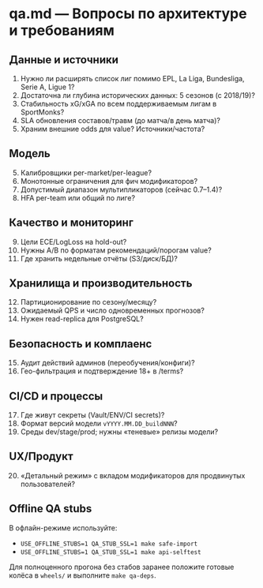 # qa.md — Вопросы по архитектуре и требованиям

## Данные и источники
1. Нужно ли расширять список лиг помимо EPL, La Liga, Bundesliga, Serie A, Ligue 1?
2. Достаточна ли глубина исторических данных: 5 сезонов (с 2018/19)?
3. Стабильность xG/xGA по всем поддерживаемым лигам в SportMonks?
4. SLA обновления составов/травм (до матча/в день матча)?
5. Храним внешние odds для value? Источники/частота?

## Модель
5. Калибровщики per-market/per-league?
6. Монотонные ограничения для фич модификаторов?
7. Допустимый диапазон мультипликаторов (сейчас 0.7–1.4)?
8. HFA per-team или общий по лиге?

## Качество и мониторинг
9. Цели ECE/LogLoss на hold-out?
10. Нужны A/B по форматам рекомендаций/порогам value?
11. Где хранить недельные отчёты (S3/диск/БД)?

## Хранилища и производительность
12. Партиционирование по сезону/месяцу?
13. Ожидаемый QPS и число одновременных прогнозов?
14. Нужен read-replica для PostgreSQL?

## Безопасность и комплаенс
15. Аудит действий админов (переобучения/конфиги)?
16. Гео-фильтрация и подтверждение 18+ в /terms?

## CI/CD и процессы
17. Где живут секреты (Vault/ENV/CI secrets)?
18. Формат версий модели `vYYYY.MM.DD_buildNNN`?
19. Среды dev/stage/prod; нужны «теневые» релизы модели?

## UX/Продукт
20. «Детальный режим» с вкладом модификаторов для продвинутых пользователей?

## Offline QA stubs

В офлайн-режиме используйте:

- `USE_OFFLINE_STUBS=1 QA_STUB_SSL=1 make safe-import`
- `USE_OFFLINE_STUBS=1 QA_STUB_SSL=1 make api-selftest`

Для полноценного прогона без стабов заранее положите готовые колёса в `wheels/` и выполните `make qa-deps`.
